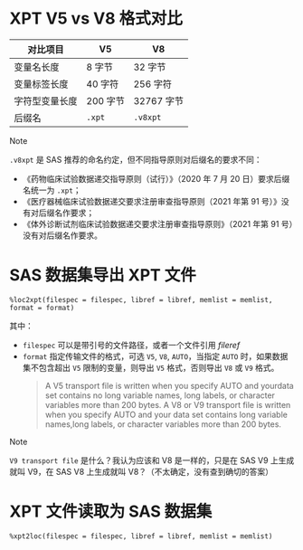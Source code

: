 # XPT V5 vs V8 格式对比

| 对比项目       | V5       | V8         |
| -------------- | -------- | ---------- |
| 变量名长度     | 8 字节   | 32 字节    |
| 变量标签长度   | 40 字符  | 256 字符   |
| 字符型变量长度 | 200 字节 | 32767 字节 |
| 后缀名         | `.xpt`   | `.v8xpt`   |

> [!NOTE]
>
> `.v8xpt` 是 SAS 推荐的命名约定，但不同指导原则对后缀名的要求不同：
>
> - 《药物临床试验数据递交指导原则（试行）》（2020 年 7 月 20 日）要求后缀名统一为 `.xpt`；
> - 《医疗器械临床试验数据递交要求注册审查指导原则（2021 年第 91 号）》没有对后缀名作要求；
> - 《体外诊断试剂临床试验数据递交要求注册审查指导原则》（2021 年第 91 号）没有对后缀名作要求。

# SAS 数据集导出 XPT 文件

```sas
%loc2xpt(filespec = filespec, libref = libref, memlist = memlist, format = format)
```

其中：

- `filespec` 可以是带引号的文件路径，或者一个文件引用 _fileref_
- `format` 指定传输文件的格式，可选 `V5`, `V8`, `AUTO`，当指定 `AUTO` 时，如果数据集不包含超出 `V5` 限制的变量，则导出 `V5` 格式，否则导出 `V8` 或 `V9` 格式。
  > A V5 transport file is written when you specify AUTO and yourdata set contains no long variable names, long labels, or character variables more than 200 bytes. A V8 or V9 transport file is written when you specify AUTO and your data set contains long variable names,long labels, or character variables more than 200 bytes.

> [!NOTE]
>
> `V9 transport file` 是什么？我认为应该和 V8 是一样的，只是在 SAS V9 上生成就叫 V9，在 SAS V8 上生成就叫 V8？（不太确定，没有查到确切的答案）

# XPT 文件读取为 SAS 数据集

```sas
%xpt2loc(filespec = filespec, libref = libref, memlist = memlist)
```
